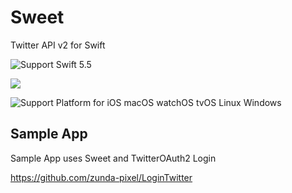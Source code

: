 # Sweet

Twitter API v2 for Swift

<img src="https://img.shields.io/badge/Swift-5.5-orange" alt="Support Swift 5.5" />


<a href="https://github.com/apple/swift-package-manager" alt="HTTPClient on Swift Package Manager" title="HTTPClient on Swift Package Manager"><img src="https://img.shields.io/badge/Swift%20Package%20Manager-compatible-brightgreen.svg" /></a>

<img src="https://img.shields.io/badge/platform-iOS 13~%20%7C%20macOS 10.15(Catalina)~%20%7C%20watchOS 13~%20%7C%20tvOS 6~%20%7C%20Linux%20%7C%20Windows-lightgrey" alt="Support Platform for iOS macOS watchOS tvOS Linux Windows" />

## Sample App

Sample App uses Sweet and TwitterOAuth2 Login

https://github.com/zunda-pixel/LoginTwitter
